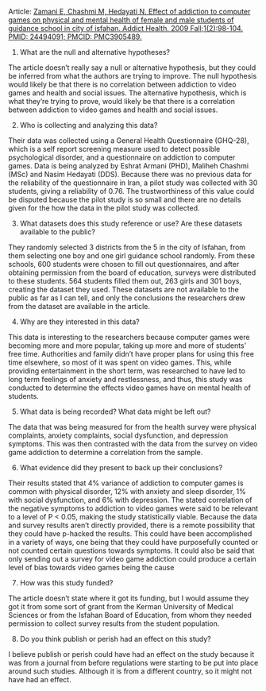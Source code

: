 Article: [Zamani E, Chashmi M, Hedayati N. Effect of addiction to computer games on physical and mental health of female and male students of guidance school in city of isfahan. Addict Health. 2009 Fall;1(2):98-104. PMID: 24494091; PMCID: PMC3905489.](https://www.ncbi.nlm.nih.gov/pmc/articles/PMC3905489/#S0001title)

1. What are the null and alternative hypotheses? 

The article doesn’t really say a null or alternative hypothesis, but they could be inferred from what the authors are trying to improve. The null hypothesis would likely be that there is no correlation between addiction to video games and health and social issues. The alternative hypothesis, which is what they’re trying to prove, would likely be that there is a correlation between addiction to video games and health and social issues.

2. Who is collecting and analyzing this data? 

Their data was collected using a General Health Questionnaire (GHQ-28), which is a self report screening measure used to detect possible psychological disorder, and a questionnaire on addiction to computer games. Data is being analyzed by Eshrat Armani (PHD), Maliheh Chashmi (MSc) and Nasim Hedayati (DDS). Because there was no previous data for the reliability of the questionnaire in Iran, a pilot study was collected with 30 students, giving a reliability of 0.76. The trustworthiness of this value could be disputed because the pilot study is so small and there are no details given for the how the data in the pilot study was collected.

3. What datasets does this study reference or use? Are these datasets available to the public?

They randomly selected 3 districts from the 5 in the city of Isfahan, from them selecting one boy and one girl guidance school randomly. From these schools, 600 students were chosen to fill out questionnaires, and after obtaining permission from the board of education, surveys were distributed to these students. 564 students filled them out, 263 girls and 301 boys, creating the dataset they used. These datasets are not available to the public as far as I can tell, and only the conclusions the researchers drew from the dataset are available in the article. 

4. Why are they interested in this data? 

This data is interesting to the researchers because computer games were becoming more and more popular, taking up more and more of students’ free time. Authorities and family didn’t have proper plans for using this free time elsewhere, so most of it was spent on video games. This, while providing entertainment in the short term, was researched to have led to long term feelings of anxiety and restlessness, and thus, this study was conducted to determine the effects video games have on mental health of students.

5. What data is being recorded? What data might be left out? 

The data that was being measured for from the health survey were physical complaints, anxiety complaints, social dysfunction, and depression symptoms. This was then contrasted with the data from the survey on video game addiction to determine a correlation from the sample.

6. What evidence did they present to back up their conclusions? 

Their results stated that 4% variance of addiction to computer games is common with physical disorder, 12% with anxiety and sleep disorder, 1% with social dysfunction, and 6% with depression. The stated correlation of the negative symptoms to addiction to video games were said to be relevant to a level of P < 0.05, making the study statistically viable. Because the data and survey results aren’t directly provided, there is a remote possibility that they could have p-hacked the results. This could have been accomplished in a variety of ways, one being that they could have purposefully counted or not counted certain questions towards symptoms. It could also be said that only sending out a survey for video game addiction could produce a certain level of bias towards video games being the cause

7. How was this study funded? 

The article doesn’t state where it got its funding, but I would assume they got it from some sort of grant from the Kerman University of Medical Sciences or from the Isfahan Board of Education, from whom they needed permission to collect survey results from the student population.

8. Do you think publish or perish had an effect on this study?

I believe publish or perish could have had an effect on the study because it was from a journal from before regulations were starting to be put into place around such studies. Although it is from a different country, so it might not have had an effect.



